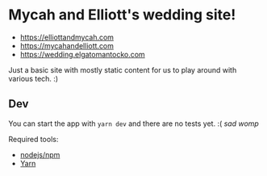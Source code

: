 # Mycah and Elliott's wedding site!

- https://elliottandmycah.com
- https://mycahandelliott.com
- https://wedding.elgatomantocko.com

Just a basic site with mostly static content for us to play around with various tech. :)

## Dev

You can start the app with `yarn dev` and there are no tests yet. :( _sad womp_

Required tools:

- [nodejs/npm](https://nodejs.org/en/download/package-manager/)
- [Yarn](https://classic.yarnpkg.com/en/)
